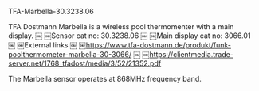 TFA-Marbella-30.3238.06

TFA Dostmann Marbella is a wireless pool thermomenter with a main display.
￼
￼Sensor cat no:       30.3238.06
￼
￼Main display cat no: 3066.01
￼
￼External links
￼
￼https://www.tfa-dostmann.de/produkt/funk-poolthermometer-marbella-30-3066/
￼
￼https://clientmedia.trade-server.net/1768_tfadost/media/3/52/21352.pdf

 The Marbella sensor operates at 868MHz frequency band. 
